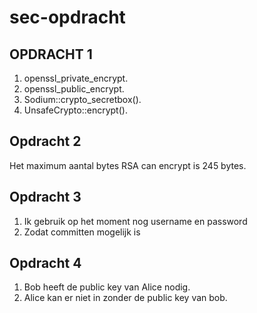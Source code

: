 # sec-opdracht

## OPDRACHT 1
1. openssl_private_encrypt.
1. openssl_public_encrypt.
1. Sodium::crypto_secretbox().
1. UnsafeCrypto::encrypt().

## Opdracht 2
Het maximum aantal bytes RSA can encrypt is 245 bytes.

## Opdracht 3
1. Ik gebruik op het moment nog username en password
1. Zodat committen mogelijk is

## Opdracht 4
1. Bob heeft de public key van Alice nodig.
1. Alice kan er niet in zonder de public key van bob.
